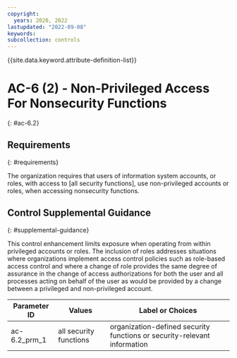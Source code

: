```yaml
---
copyright:
  years: 2020, 2022
lastupdated: "2022-09-08"
keywords: 
subcollection: controls
---
```


{{site.data.keyword.attribute-definition-list}}

# AC-6 (2) - Non-Privileged Access For Nonsecurity Functions
{: #ac-6.2}

## Requirements
{: #requirements}

The organization requires that users of information system accounts, or roles, with access to [all security functions], use non-privileged accounts or roles, when accessing nonsecurity functions.

## Control Supplemental Guidance
{: #supplemental-guidance}

This control enhancement limits exposure when operating from within privileged accounts or roles. The inclusion of roles addresses situations where organizations implement access control policies such as role-based access control and where a change of role provides the same degree of assurance in the change of access authorizations for both the user and all processes acting on behalf of the user as would be provided by a change between a privileged and non-privileged account.

| Parameter ID | Values | Label or Choices |
|---|---|---|
| ac-6.2_prm_1 | all security functions | organization-defined security functions or security-relevant information |


